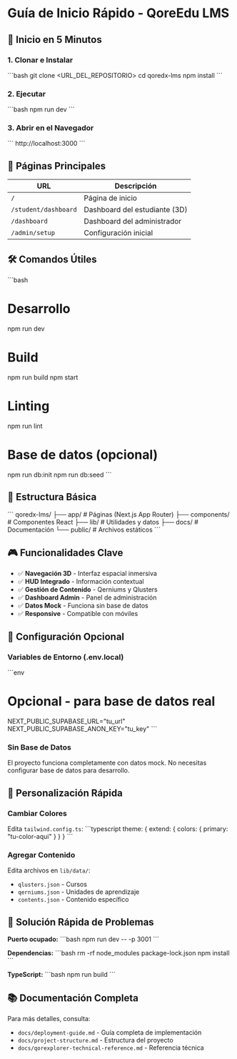 # Guía de Inicio Rápido - QoreEdu LMS

## 🚀 Inicio en 5 Minutos

### 1. Clonar e Instalar
\`\`\`bash
git clone <URL_DEL_REPOSITORIO>
cd qoredx-lms
npm install
\`\`\`

### 2. Ejecutar
\`\`\`bash
npm run dev
\`\`\`

### 3. Abrir en el Navegador
\`\`\`
http://localhost:3000
\`\`\`

## 🎯 Páginas Principales

| URL | Descripción |
|-----|-------------|
| `/` | Página de inicio |
| `/student/dashboard` | Dashboard del estudiante (3D) |
| `/dashboard` | Dashboard del administrador |
| `/admin/setup` | Configuración inicial |

## 🛠️ Comandos Útiles

\`\`\`bash
# Desarrollo
npm run dev

# Build
npm run build
npm start

# Linting
npm run lint

# Base de datos (opcional)
npm run db:init
npm run db:seed
\`\`\`

## 📁 Estructura Básica

\`\`\`
qoredx-lms/
├── app/           # Páginas (Next.js App Router)
├── components/    # Componentes React
├── lib/           # Utilidades y datos
├── docs/          # Documentación
└── public/        # Archivos estáticos
\`\`\`

## 🎮 Funcionalidades Clave

- ✅ **Navegación 3D** - Interfaz espacial inmersiva
- ✅ **HUD Integrado** - Información contextual
- ✅ **Gestión de Contenido** - Qerniums y Qlusters
- ✅ **Dashboard Admin** - Panel de administración
- ✅ **Datos Mock** - Funciona sin base de datos
- ✅ **Responsive** - Compatible con móviles

## 🔧 Configuración Opcional

### Variables de Entorno (.env.local)
\`\`\`env
# Opcional - para base de datos real
NEXT_PUBLIC_SUPABASE_URL="tu_url"
NEXT_PUBLIC_SUPABASE_ANON_KEY="tu_key"
\`\`\`

### Sin Base de Datos
El proyecto funciona completamente con datos mock. No necesitas configurar base de datos para desarrollo.

## 🎨 Personalización Rápida

### Cambiar Colores
Edita `tailwind.config.ts`:
\`\`\`typescript
theme: {
  extend: {
    colors: {
      primary: "tu-color-aqui"
    }
  }
}
\`\`\`

### Agregar Contenido
Edita archivos en `lib/data/`:
- `qlusters.json` - Cursos
- `qerniums.json` - Unidades de aprendizaje
- `contents.json` - Contenido específico

## 🚨 Solución Rápida de Problemas

**Puerto ocupado:**
\`\`\`bash
npm run dev -- -p 3001
\`\`\`

**Dependencias:**
\`\`\`bash
rm -rf node_modules package-lock.json
npm install
\`\`\`

**TypeScript:**
\`\`\`bash
npm run build
\`\`\`

## 📚 Documentación Completa

Para más detalles, consulta:
- `docs/deployment-guide.md` - Guía completa de implementación
- `docs/project-structure.md` - Estructura del proyecto
- `docs/qorexplorer-technical-reference.md` - Referencia técnica
